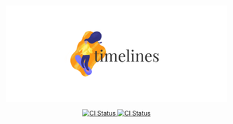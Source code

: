 <p align="center">
  <img src="/docs/banner.png" />
</p>

<p align="center">
  <a href="https://dev.azure.com/bobheadxi/bobheadxi/_build/latest?definitionId=5&branchName=master">
    <img src="https://dev.azure.com/bobheadxi/bobheadxi/_apis/build/status/bobheadxi.timelines?branchName=master" alt="CI Status" />
  </a>

  <a href="https://codecov.io/gh/bobheadxi/timelines">
    <img src="https://codecov.io/gh/bobheadxi/timelines/branch/master/graph/badge.svg?token=8ZR61AFnLu" alt="CI Status" />
  </a>
</p>

<br />
